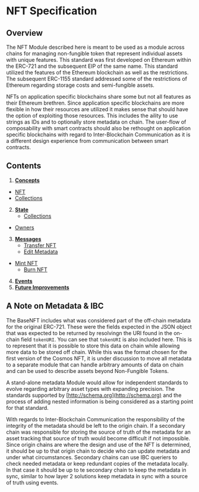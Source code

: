 # NFT Specification

## Overview

The NFT Module described here is meant to be used as a module across chains for managing non-fungible token that represent individual assets with unique features. This standard was first developed on Ethereum within the ERC-721 and the subsequent EIP of the same name. This standard utilized the features of the Ethereum blockchain as well as the restrictions. The subsequent ERC-1155 standard addressed some of the restrictions of Ethereum regarding storage costs and semi-fungible assets.

NFTs on application specific blockchains share some but not all features as their Ethereum brethren. Since application specific blockchains are more flexible in how their resources are utilized it makes sense that should have the option of exploiting those resources. This includes the aility to use strings as IDs and to optionally store metadata on chain. The user-flow of composability with smart contracts should also be rethought on application specific blockchains with regard to Inter-Blockchain Communication as it is a different design experience from communication between smart contracts.

## Contents

1. **[Concepts](./01_concepts.md)**
  - [NFT](./01_concepts.md#nft)
  - [Collections](./01_concepts.md#collections)
2. **[State](./02_state.md)**
	- [Collections](./02_state.md#collections)
  - [Owners](./02_state.md#owners)
3. **[Messages](./03_messages.md)**
	- [Transfer NFT](./03_messages.md#transfer-nft)
	- [Edit Metadata](./03_messages.md#edit-metadata)
  - [Mint NFT](./03_messages.md#mint-nft)
	- [Burn NFT](./03_messages.md#burn-nft)
4. **[Events](./04_events.md)**
5. **[Future Improvements](./05_future_improvements.md)**

## A Note on Metadata & IBC

The BaseNFT includes what was considered part of the off-chain metadata for the original ERC-721. These were the fields expected in the JSON object that was expected to be returned by resolvingn the URI found in the on-chain field `tokenURI`. You can see that `tokenURI` is also included here. This is to represent that it is possible to store this data on chain while allowing more data to be stored off chain. While this was the format chosen for the first version of the Cosmos NFT, it is under discussion to move all metadata to a separate module that can handle arbitrary amounts of data on chain and can be used to describe assets beyond Non-Fungible Tokens.

A stand-alone metadata Module would allow for independent standards to evolve regarding arbitrary asset types with expanding precision. The standards supported by [http://schema.org](http://schema.org) and the process of adding nested information is being considered as a starting point for that standard.

With regards to Inter-Blockchain Communication the responsibility of the integrity of the metadata should be left to the origin chain. If a secondary chain was responsible for storing the source of truth of the metadata for an asset tracking that source of truth would become difficult if not impossible. Since origin chains are where the design and use of the NFT is determined, it should be up to that origin chain to decide who can update metadata and under what circumstances. Secondary chains can use IBC queriers to check needed metadata or keep redundant copies of the metadata locally. In that case it should be up to te secondary chain to keep the metadata in sync, similar to how layer 2 solutions keep metadata in sync with a source of truth using events.
